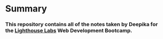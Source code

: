 # Summary
### This repository contains all of the notes taken by Deepika for the [Lighthouse Labs](https://www.lighthouselabs.ca/) Web Development Bootcamp.

